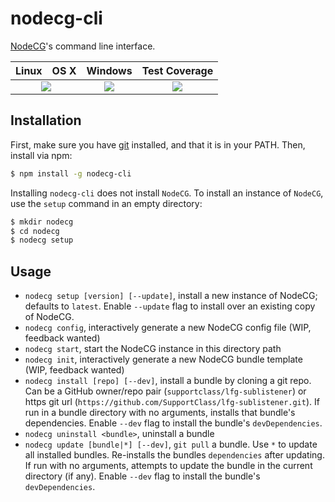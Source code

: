 # nodecg-cli
[NodeCG](https://github.com/nodecg/nodecg)'s command line interface.

<table>
  <thead>
    <tr>
      <th>Linux</th>
      <th>OS X</th>
      <th>Windows</th>
      <th>Test Coverage</th>
    </tr>
  </thead>
  <tbody>
    <tr>
      <td colspan="2" align="center">
        <a href="https://travis-ci.org/nodecg/nodecg-cli"><img src="https://travis-ci.org/nodecg/nodecg-cli.svg"></a>
      </td>
      <td align="center">
        <a href="https://ci.appveyor.com/project/lange/nodecg-cli"><img src="https://ci.appveyor.com/api/projects/status/ugveb0i580w3kyf9?svg=true"></a>
      </td>
      <td align="center">
        <a href="https://coveralls.io/r/nodecg/nodecg-cli"><img src="https://img.shields.io/coveralls/nodecg/nodecg-cli.svg"></a>
      </td>
    </tr>
  </tbody>
</table>

## Installation
First, make sure you have [git](http://git-scm.com/) installed, and that it is in your PATH. Then, install via npm:
```sh
$ npm install -g nodecg-cli
````

Installing `nodecg-cli` does not install `NodeCG`. To install an instance of `NodeCG`, use the `setup` command in an empty directory:
```sh
$ mkdir nodecg
$ cd nodecg
$ nodecg setup
```

## Usage
* `nodecg setup [version] [--update]`, install a new instance of NodeCG; defaults to `latest`.
Enable `--update` flag to install over an existing copy of NodeCG.
* `nodecg config`, interactively generate a new NodeCG config file (WIP, feedback wanted)
* `nodecg start`, start the NodeCG instance in this directory path
* `nodecg init`, interactively generate a new NodeCG bundle template (WIP, feedback wanted)
* `nodecg install [repo] [--dev]`, install a bundle by cloning a git repo.
Can be a GitHub owner/repo pair (`supportclass/lfg-sublistener`) or https git url (`https://github.com/SupportClass/lfg-sublistener.git`).
If run in a bundle directory with no arguments, installs that bundle's dependencies.
Enable `--dev` flag to install the bundle's `devDependencies`.
* `nodecg uninstall <bundle>`, uninstall a bundle
* `nodecg update [bundle|*] [--dev]`, `git pull` a bundle. Use `*` to update all installed bundles. Re-installs the bundles `dependencies` after updating.
If run with no arguments, attempts to update the bundle in the current directory (if any). Enable `--dev` flag to install the bundle's `devDependencies`.
